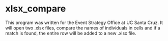 # xlsx_compare
This program was written for the Event Strategy Office at UC Santa Cruz. It will open two .xlsx files, compare the names of individuals in cells and if a match is found, the entire row will be added to a new .xlsx file.

